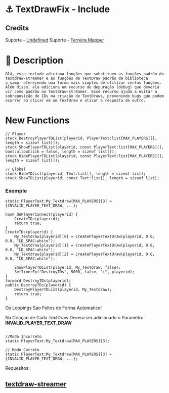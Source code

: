 # ⚓ TextDrawFix - Include

## Credits

  Suporte - [Undefined](https://github.com/guil2k7)
  Suporte - [Ferreira Mapper]()

# 📓 Description

    Olá, esta include adiciona funções que substituem as funções padrão do textdraw-streamer e as funções de TextDraw padrão da biblioteca a_samp, oferecendo uma forma mais simples de utilizar certas funções. Além disso, ela adiciona um recurso de depuração (debug) que deveria vir como padrão no textdraw-streamer. Esse recurso ajuda a evitar a sobreposição de IDs na criação de TextDraws, prevenindo bugs que podem ocorrer ao clicar em um TextDraw e ativar a resposta de outro.
# New Functions

```pawn
// Player
stock DestroyPlayerTDList(playerid, PlayerText:list[MAX_PLAYERS][], length = sizeof list[]);
stock ShowPlayerTDList(playerid, const PlayerText:list[MAX_PLAYERS][], bool:allowClick = false, length = sizeof list[]);
stock HidePlayerTDList(playerid, const PlayerText:list[MAX_PLAYERS][], length = sizeof list[]);

// Global
stock HideTDList(playerid, Text:list[], length = sizeof list);
stock ShowTDList(playerid, const Text:list[], length = sizeof list);

```
### Exemple

```pawn
static PlayerText:My_Textdraw[MAX_PLAYERS][3] = {INVALID_PLAYER_TEXT_DRAW, ...};

hook OnPlayerConnect(playerid) {
    CreateTDs(playerid);
    return true;
}
CreateTDs(playerid) {
    My_Textdraw[playerid][0] = CreatePlayerTextDraw(playerid, 0.0, 0.0, "LD_SPAC:white");
    My_Textdraw[playerid][1] = CreatePlayerTextDraw(playerid, 0.0, 0.0, "LD_SPAC:white");
    My_Textdraw[playerid][2] = CreatePlayerTextDraw(playerid, 0.0, 0.0, "LD_SPAC:white");

    ShowPlayerTDList(playerid, My_Textdraw, false);
    SetTimerEx("DestroyTDs", 5000, false, "i", playerid);
}
forward DestroyTDs(playerid);
public DestroyTDs(playerid) {
    DestroyPlayerTDList(playerid, My_Textdraw);
    return true;
}
```
Os Loppings Sao Feitos de Forma Automatica!

Na Criaçao de Cada TextDraw Devera ser adicionado o Parametro **INVALID_PLAYER_TEXT_DRAW**
```pawn

//Modo Incorreto
static PlayerText:My_Textdraw[MAX_PLAYERS][3];

// Modo Correto
static PlayerText:My_Textdraw[MAX_PLAYERS][3] = {INVALID_PLAYER_TEXT_DRAW, ...};

```

Requesitos:

## [textdraw-streamer](https://github.com/guil2k7/samp-textdraw-streamer)